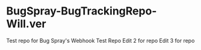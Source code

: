 # BugSpray-BugTrackingRepo-Will.ver
Test repo for Bug Spray's Webhook Test Repo
Edit 2 for repo
Edit 3 for repo